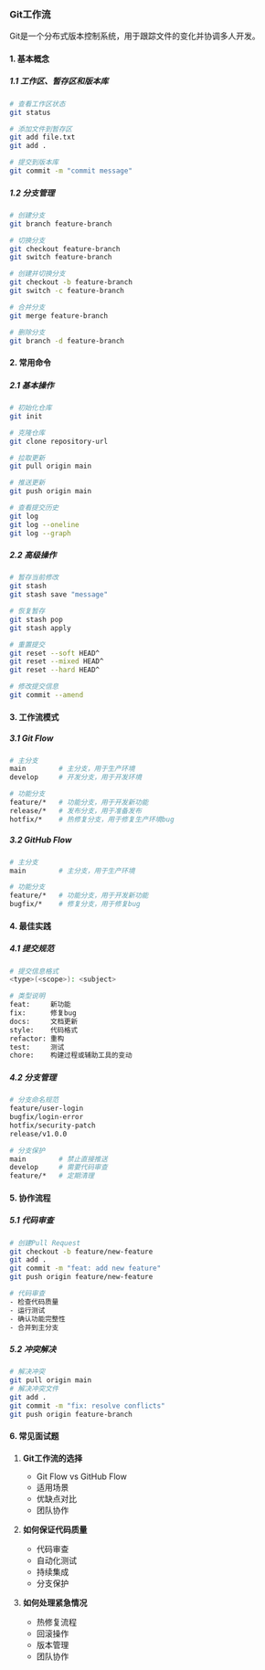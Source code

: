 ### Git工作流
Git是一个分布式版本控制系统，用于跟踪文件的变化并协调多人开发。

#### 1. 基本概念
##### 1.1 工作区、暂存区和版本库
```bash
# 查看工作区状态
git status

# 添加文件到暂存区
git add file.txt
git add .

# 提交到版本库
git commit -m "commit message"
```

##### 1.2 分支管理
```bash
# 创建分支
git branch feature-branch

# 切换分支
git checkout feature-branch
git switch feature-branch

# 创建并切换分支
git checkout -b feature-branch
git switch -c feature-branch

# 合并分支
git merge feature-branch

# 删除分支
git branch -d feature-branch
```

#### 2. 常用命令
##### 2.1 基本操作
```bash
# 初始化仓库
git init

# 克隆仓库
git clone repository-url

# 拉取更新
git pull origin main

# 推送更新
git push origin main

# 查看提交历史
git log
git log --oneline
git log --graph
```

##### 2.2 高级操作
```bash
# 暂存当前修改
git stash
git stash save "message"

# 恢复暂存
git stash pop
git stash apply

# 重置提交
git reset --soft HEAD^
git reset --mixed HEAD^
git reset --hard HEAD^

# 修改提交信息
git commit --amend
```

#### 3. 工作流模式
##### 3.1 Git Flow
```bash
# 主分支
main        # 主分支，用于生产环境
develop     # 开发分支，用于开发环境

# 功能分支
feature/*   # 功能分支，用于开发新功能
release/*   # 发布分支，用于准备发布
hotfix/*    # 热修复分支，用于修复生产环境bug
```

##### 3.2 GitHub Flow
```bash
# 主分支
main        # 主分支，用于生产环境

# 功能分支
feature/*   # 功能分支，用于开发新功能
bugfix/*    # 修复分支，用于修复bug
```

#### 4. 最佳实践
##### 4.1 提交规范
```bash
# 提交信息格式
<type>(<scope>): <subject>

# 类型说明
feat:     新功能
fix:      修复bug
docs:     文档更新
style:    代码格式
refactor: 重构
test:     测试
chore:    构建过程或辅助工具的变动
```

##### 4.2 分支管理
```bash
# 分支命名规范
feature/user-login
bugfix/login-error
hotfix/security-patch
release/v1.0.0

# 分支保护
main        # 禁止直接推送
develop     # 需要代码审查
feature/*   # 定期清理
```

#### 5. 协作流程
##### 5.1 代码审查
```bash
# 创建Pull Request
git checkout -b feature/new-feature
git add .
git commit -m "feat: add new feature"
git push origin feature/new-feature

# 代码审查
- 检查代码质量
- 运行测试
- 确认功能完整性
- 合并到主分支
```

##### 5.2 冲突解决
```bash
# 解决冲突
git pull origin main
# 解决冲突文件
git add .
git commit -m "fix: resolve conflicts"
git push origin feature-branch
```

#### 6. 常见面试题
1. **Git工作流的选择**
   - Git Flow vs GitHub Flow
   - 适用场景
   - 优缺点对比
   - 团队协作

2. **如何保证代码质量**
   - 代码审查
   - 自动化测试
   - 持续集成
   - 分支保护

3. **如何处理紧急情况**
   - 热修复流程
   - 回滚操作
   - 版本管理
   - 团队协作 